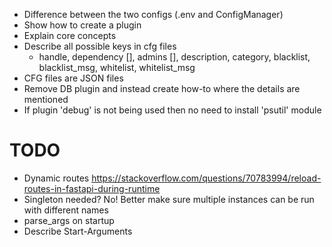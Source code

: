 - Difference between the two configs (.env and ConfigManager)
- Show how to create a plugin
- Explain core concepts
- Describe all possible keys in cfg files
  - handle, dependency [], admins [], description, category, blacklist, blacklist_msg, whitelist, whitelist_msg
- CFG files are JSON files
- Remove DB plugin and instead create how-to where the details are mentioned
- If plugin 'debug' is not being used then no need to install 'psutil' module

# TODO
- Dynamic routes https://stackoverflow.com/questions/70783994/reload-routes-in-fastapi-during-runtime
- Singleton needed? No! Better make sure multiple instances can be run with different names
- parse_args on startup
- Describe Start-Arguments